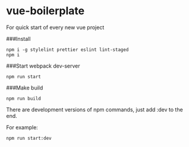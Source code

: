 # vue-boilerplate
For quick start of every new vue project

###Install

```
npm i -g stylelint prettier eslint lint-staged
npm i
```

###Start webpack dev-server
```
npm run start
```

###Make build
```
npm run build
```

There are development versions of npm commands,
just add :dev to the end.

For example: 

```npm run start:dev```